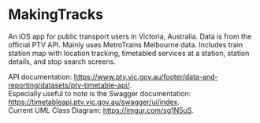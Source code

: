 # MakingTracks
An iOS app for public transport users in Victoria, Australia. Data is from the official PTV API. Mainly uses MetroTrains Melbourne data. Includes train station map with location tracking, timetabled services at a station, station details, and stop search screens.  
  
API documentation: https://www.ptv.vic.gov.au/footer/data-and-reporting/datasets/ptv-timetable-api/.  
Especially useful to note is the Swagger documentation: https://timetableapi.ptv.vic.gov.au/swagger/ui/index.  
Current UML Class Diagram: https://imgur.com/sg1N5uS.  
